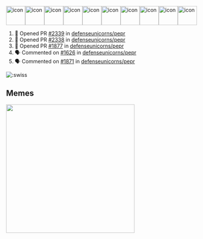 
<div style="display: flex; align-items: flex-start;"><img src="https://techstack-generator.vercel.app/js-icon.svg" alt="icon" width="52" height="52" /><img src="https://techstack-generator.vercel.app/ts-icon.svg" alt="icon" width="52" height="52" /><img src="https://techstack-generator.vercel.app/storybook-icon.svg" alt="icon" width="52" height="52" /><img src="https://techstack-generator.vercel.app/webpack-icon.svg" alt="icon" width="52" height="52" /><img src="https://techstack-generator.vercel.app/docker-icon.svg" alt="icon" width="52" height="52" /><img src="https://techstack-generator.vercel.app/kubernetes-icon.svg" alt="icon" width="52" height="52" /><img src="https://techstack-generator.vercel.app/nginx-icon.svg" alt="icon" width="52" height="52" /><img src="https://techstack-generator.vercel.app/aws-icon.svg" alt="icon" width="52" height="52" /><img src="https://techstack-generator.vercel.app/restapi-icon.svg" alt="icon" width="52" height="52" /><img src="https://techstack-generator.vercel.app/graphql-icon.svg" alt="icon" width="52" height="52" /></div>

<!--START_SECTION:activity-->
1. 💪 Opened PR [#2339](https://github.com/defenseunicorns/pepr/pull/2339) in [defenseunicorns/pepr](https://github.com/defenseunicorns/pepr)
2. 💪 Opened PR [#2338](https://github.com/defenseunicorns/pepr/pull/2338) in [defenseunicorns/pepr](https://github.com/defenseunicorns/pepr)
3. 💪 Opened PR [#1877](https://github.com/defenseunicorns/pepr/pull/1877) in [defenseunicorns/pepr](https://github.com/defenseunicorns/pepr)
4. 🗣 Commented on [#1626](https://github.com/defenseunicorns/pepr/issues/1626#issuecomment-2679346654) in [defenseunicorns/pepr](https://github.com/defenseunicorns/pepr)
5. 🗣 Commented on [#1871](https://github.com/defenseunicorns/pepr/pull/1871#issuecomment-2678545858) in [defenseunicorns/pepr](https://github.com/defenseunicorns/pepr)
<!--END_SECTION:activity-->

![:swiss](https://count.getloli.com/@swiss?name=swiss&theme=random&padding=7&offset=0&align=top&scale=1&pixelated=1&darkmode=auto&num=6921)

## Memes
<img src="https://subreddit-memes.vercel.app/api/meme" width="350px"/> 

<!-- ![Self Help](https://user-images.githubusercontent.com/74038190/212284094-e50ceae2-de86-4dd6-9f9c-a3ebcb3ede9e.gif) -->